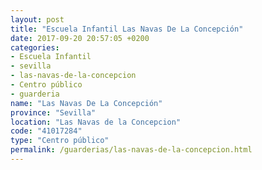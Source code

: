 ```yaml
---
layout: post
title: "Escuela Infantil Las Navas De La Concepción"
date: 2017-09-20 20:57:05 +0200
categories:
- Escuela Infantil
- sevilla
- las-navas-de-la-concepcion
- Centro público
- guarderia
name: "Las Navas De La Concepción"
province: "Sevilla"
location: "Las Navas de la Concepcion"
code: "41017284"
type: "Centro público"
permalink: /guarderias/las-navas-de-la-concepcion.html
---
```

